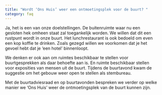 ```yaml
---
title: "Wordt ‘Ons Huis’ weer een ontmoetingsplek voor de buurt? "
category: faq
---
```


Ja, het is een van onze doelstellingen. De buitenruimte waar nu een gesloten hek omheen staat zal toegankelijk worden. We willen dat dit een rustpunt wordt in onze buurt. Het lunchrestaurant is ook bedoeld om even een kop koffie te drinken. Zoals gezegd willen we voorkomen dat je het gevoel hebt dat je ‘een hotel’ binnenloopt. 

We denken er ook aan om ruimtes beschikbaar te stellen voor buurtgesprekken als daar behoefte aan is. En ruimte beschikbaar stellen voor exposities van mensen uit de buurt. Tijdens de buurtavond kwam de suggestie om het gebouw weer open te stellen als stembureau. 

Met de buurtadviesraad en op buurtavonden bespreken we verder op welke manier we ‘Ons Huis’ weer de ontmoetingsplek van de buurt kunnen zijn.  
